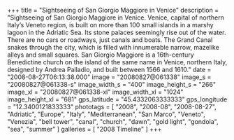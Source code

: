 +++
title = "Sightseeing of San Giorgio Maggiore in Venice"
description = "Sightseeing of San Giorgio Maggiore in Venice. Venice, capital of northern Italy’s Veneto region, is built on more than 100 small islands in a marshy lagoon in the Adriatic Sea. Its stone palaces seemingly rise out of the water. There are no cars or roadways, just canals and boats. The Grand Canal snakes through the city, which is filled with innumerable narrow, mazelike alleys and small squares. San Giorgio Maggiore is a 16th-century Benedictine church on the island of the same name in Venice, northern Italy, designed by Andrea Palladio, and built between 1566 and 1610."
date = "2008-08-27T06:13:38.000"
image = "20080827@061338"
image_s = "20080827@061338-s"
image_width_s = "400"
image_height_s = "266"
image_xl = "20080827@061338-xl"
image_width_xl = "1024"
image_height_xl = "681"
gps_latitude = "45.4332063333333"
gps_longitude = "12.3400121833333"
phototags = [ "2008", "2008-08", "2008-08-27", "Adriatic", "Europe", "Italy", "Mediterranean", "San Marco", "Veneto", "Venezia", "bell tower", "canal", "church", "dawn", "gold light", "gondola", "sea", "summer" ]
galleries = [ "2008 Timeline" ]
+++
